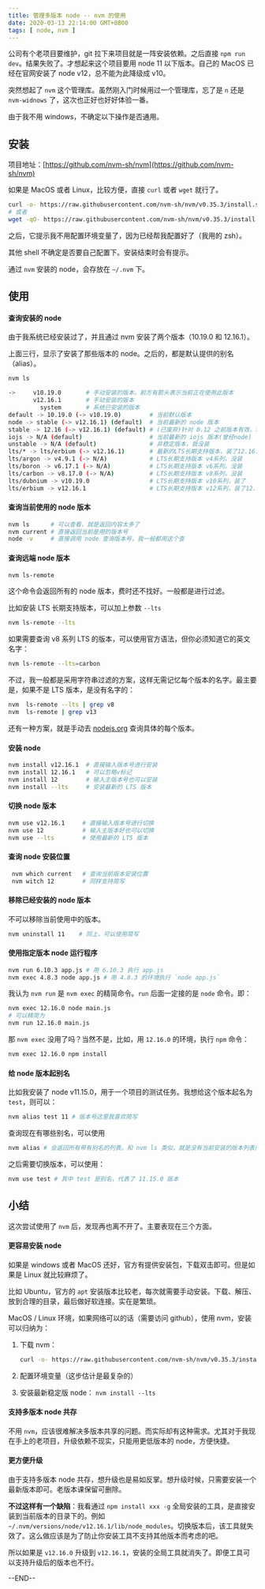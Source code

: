 ```yaml
---
title: 管理多版本 node -- nvm 的使用
date: 2020-03-13 22:14:00 GMT+0800
tags: [ node, nvm ]
---
```


公司有个老项目要维护，git 拉下来项目就是一阵安装依赖。之后直接 `npm run dev`。结果失败了。才想起来这个项目要用 node 11 以下版本。自己的 MacOS 已经在官网安装了 node v12，总不能为此降级成 v10。

突然想起了 `nvm` 这个管理库。虽然刚入门时候用过一个管理库，忘了是 `n` 还是 `nvm-widnows` 了，这次也正好也好好体验一番。

由于我不用 windows，不确定以下操作是否通用。

<!-- truncate -->

## 安装

项目地址：[https://github.com/nvm-sh/nvm](https://github.com/nvm-sh/nvm)

如果是 MacOS 或者 Linux，比较方便，直接 `curl` 或者 `wget` 就行了。

```bash
curl -o- https://raw.githubusercontent.com/nvm-sh/nvm/v0.35.3/install.sh | bash
# 或者
wget -qO- https://raw.githubusercontent.com/nvm-sh/nvm/v0.35.3/install.sh | bash
```

之后，它提示我不用配置环境变量了，因为已经帮我配置好了（我用的 zsh）。

其他 shell 不确定是否要自己配置下。安装结束时会有提示。

通过 `nvm` 安装的 node，会存放在 `~/.nvm` 下。

## 使用

#### 查询安装的 node

由于我系统已经安装过了，并且通过 nvm 安装了两个版本（10.19.0 和 12.16.1）。

上面三行，显示了安装了那些版本的 node。之后的，都是默认提供的别名（alias）。

```bash
nvm ls

->     v10.19.0       # 手动安装的版本，前方有箭头表示当前正在使用此版本
       v12.16.1       # 手动安装的版本
         system       # 系统已安装的版本
default -> 10.19.0 (-> v10.19.0)        # 当前默认版本
node -> stable (-> v12.16.1) (default)  # 当前最新的 node 版本
stable -> 12.16 (-> v12.16.1) (default) # (已废弃)针对 0.12 之前版本有效，现在和 node 内容完全一致
iojs -> N/A (default)                   # 当前最新的 iojs 版本(曾经node)
unstable -> N/A (default)               # 非稳定版本，我没装
lts/* -> lts/erbium (-> v12.16.1)       # 最新的LTS长期支持版本，装了12.16.1
lts/argon -> v4.9.1 (-> N/A)            # LTS长期支持版本 v4系列，没装
lts/boron -> v6.17.1 (-> N/A)           # LTS长期支持版本 v6系列，没装
lts/carbon -> v8.17.0 (-> N/A)          # LTS长期支持版本 v8系列，没装
lts/dubnium -> v10.19.0                 # LTS长期支持版本 v10系列，装了
lts/erbium -> v12.16.1                  # LTS长期支持版本 v12系列，装了12.16.1
```

#### 查询当前使用的 node 版本

```bash
nvm ls      # 可以查看，就是返回内容太多了
nvm current # 直接返回当前是用的版本号
node -v     # 直接调用 node 查询版本号，我一般都用这个查
```

#### 查询远端 node 版本

```bash
nvm ls-remote
```

这个命令会返回所有的 node 版本，费时还不找好。一般都是进行过滤。

比如安装 LTS 长期支持版本，可以加上参数 `--lts`

```bash
nvm ls-remote --lts
```

如果需要查询 v8 系列 LTS 的版本，可以使用官方语法，但你必须知道它的英文名字：

```bash
nvm ls-remote --lts=carbon
```

不过，我一般都是采用字符串过滤的方案，这样无需记忆每个版本的名字。最主要是，如果不是 LTS 版本，是没有名字的：

```bash
nvm  ls-remote --lts | grep v8
nvm  ls-remote | grep v13
```

还有一种方案，就是手动去 [nodejs.org](https://nodejs.org/en/download/releases/) 查询具体的每个版本。

#### 安装 node

```bash
nvm install v12.16.1  # 直接输入版本号进行安装
nvm install 12.16.1   # 可以忽略v标记
nvm install 12        # 输入主版本号也可以安装
nvm install --lts     # 安装最新的 LTS 版本
```

#### 切换 node 版本

```bash
nvm use v12.16.1     # 直接输入版本号进行切换
nvm use 12           # 输入主版本好也可以切换
nvm use --lts        # 使用最新的 LTS 版本
```

#### 查询 node 安装位置

```bash
 nvm which current   # 查询当前版本安装位置
 nvm witch 12        # 同样支持简写
```

#### 移除已经安装的 node 版本

不可以移除当前使用中的版本。

```bash
nvm uninstall 11    # 同上，可以使用简写
```

#### 使用指定版本 node 运行程序

```bash
nvm run 6.10.3 app.js # 用 6.10.3 执行 app.js
nvm exec 4.8.3 node app.js # 用 4.8.3 的环境执行 `node app.js`
```

我认为 `nvm run` 是 `nvm exec` 的精简命令。`run` 后面一定接的是 `node` 命令。即：

```bash
nvm exec 12.16.0 node main.js
# 可以精简为
nvm run 12.16.0 main.js
```

那 `nvm exec` 没用了吗？当然不是，比如，用 `12.16.0` 的环境，执行 `npm` 命令：

```bash
nvm exec 12.16.0 npm install
```

#### 给 node 版本起别名

比如我安装了 node v11.15.0，用于一个项目的测试任务。我想给这个版本起名为 `test`，则可以：

```bash
nvm alias test 11 # 版本号这里我喜欢简写
```

查询现在有哪些别名，可以使用

```bash
nvm alias # 会返回所有带有别名的列表。和 nvm ls 类似，就是没有当前安装的版本列表而已。
```

之后需要切换版本，可以使用：

```bash
nvm use test # 其中 test 是别名，代表了 11.15.0 版本
```

## 小结

这次尝试使用了 `nvm` 后，发现再也离不开了。主要表现在三个方面。

#### 更容易安装 node

如果是 windows 或者 MacOS 还好，官方有提供安装包，下载双击即可。但是如果是 Linux 就比较麻烦了。

比如 Ubuntu，官方的 `apt` 安装版本比较老，每次就需要手动安装。下载、解压、放到合理的目录，最后做好软连接。实在是繁琐。

MacOS / Linux 环境，如果网络可以的话（需要访问 github），使用 nvm，安装可以归纳为：

1. 下载 nvm：

    ```bash
    curl -o- https://raw.githubusercontent.com/nvm-sh/nvm/v0.35.3/install.sh | bash
    ```

3. 配置环境变量（这步估计是最复杂的）
4. 安装最新稳定版 node： `nvm install --lts`

#### 支持多版本 node 共存

不用 `nvm`，应该很难解决多版本共享的问题。而实际却有这种需求。尤其对于我现在手上的老项目，升级依赖不现实，只能用更低版本的 node，方便快捷。

#### 更方便升级

由于支持多版本 node 共存，想升级也是易如反掌。想升级时候，只需要安装一个最新版本即可。老版本课保留可删除。

**不过这样有一个缺陷**：我看通过 `npm install xxx -g` 全局安装的工具，是直接安装到当前版本的目录下的。例如 `~/.nvm/versions/node/v12.16.1/lib/node_modules`。切换版本后，该工具就失效了。这么做应该是为了防止你安装工具不支持其他版本而考虑的吧。

所以如果是 `v12.16.0` 升级到 `v12.16.1`，安装的全局工具就消失了。即便工具可以支持升级后的版本也不行。

--END--
